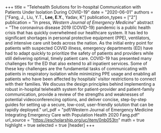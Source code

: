 +++
title = "Telehealth Solutions for In-hospital Communication with Patients Under Isolation During COVID-19"
date = "2020-06-01"
authors = ["Fang, J., Liu, Y.T., **Lee, E.Y.**, Yadav, K"]
publication_types = ["2"]
publication = "In press, *Western Journal of Emergency Medicine*"
abstract = "The coronavirus disease 2019 (COVID-19) pandemic is a public health crisis that has quickly overwhelmed our healthcare system. It has led to significant shortages in personal protective equipment (PPE), ventilators, and intensive care unit beds across the nation. As the initial entry point for patients with suspected COVID illness, emergency departments (ED) have had to adapt quickly to prioritize the safety of patients and providers while still delivering optimal, timely patient care. COVID-19 has presented many challenges for the ED that also extend to all inpatient services. Some of these key challenges are the fundamental tasks of communicating with patients in respiratory isolation while minimizing PPE usage and enabling all patients who have been affected by hospitals’ visitor restrictions to connect with their families. We discuss the design principles behind implementing a robust in-hospital telehealth system for patient-provider and patient-family communication, provide a review of the strengths and weaknesses of potential videoconferencing options, and deliver concise, step-by-step guides for setting up a secure, low-cost, user-friendly solution that can be rapidly deployed."
url_pdf = "pdf/Western Journal of Emergency Medicine Integrating Emergency Care with Population Health 2020 Fang.pdf"
url_source = "https://escholarship.org/uc/item/0nb053tn"
math = true
highlight = true
selected = true
[header]
+++

